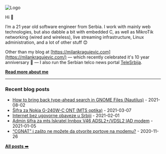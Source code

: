 ![Logo](https://milankragujevic.com/uploads/mk-logo-github.png)

Hi 👋

I’m a 21 year old software engineer from Serbia. I work with mainly web technologies, but also dabble a bit with embedded C, as well as MikroTik networking (wired and wireless), live streaming infrastructure, Linux administration, and a lot of other stuff 😊

Other than my blog at [https://milankragujevic.com](https://milankragujevic.com/) — which recently celebrated it's 10 year anniversary 🎉 — I also run the Serbian telco news portal [TeleSrbija](https://telesrbija.com). 

[**Read more about me**](https://milankragujevic.com/about)

---

### Recent blog posts

- [How to bring back type-ahead search in GNOME Files (Nautilus)](https://milankragujevic.com/how-to-bring-back-type-ahead-search-in-nautilus) - 2021-08-02
 - [Šifra za Nokia G-240W-C ONT (MTS optika)](https://milankragujevic.com/sifra-za-nokia-g-240-c-ont-mts-optika) - 2021-03-07
 - [Internet bez ugovorne obaveze u Srbiji](https://milankragujevic.com/internet-bez-ugovorne-obaveze-u-srbiji) - 2021-02-01
 - [Admin šifra za mts Iskratel Innbox V46 ADSL2+/VDSL2 IAD modem](https://milankragujevic.com/lozinka-za-admin-nalog-innbox-v46-modem) - 2021-01-05
 - [“CGNAT” i zašto ne možete da otvorite portove na modemu?](https://milankragujevic.com/sta-je-cgnat) - 2020-11-26

[**All posts** ➡️](https://milankragujevic.com/)
